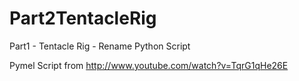Part2TentacleRig
================
Part1 - Tentacle Rig - Rename Python Script

Pymel Script from http://www.youtube.com/watch?v=TqrG1qHe26E
